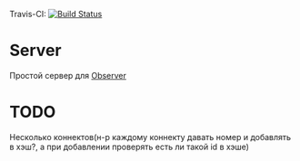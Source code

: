 Travis-CI: [![Build Status](https://travis-ci.org/HankHenshaw/Server.svg?branch=master)](https://travis-ci.org/HankHenshaw/Server)

# Server

Простой сервер для [Observer](https://github.com/HankHenshaw/Observer)

# TODO

Несколько коннектов(н-р каждому коннекту давать номер и добавлять в хэш?, а при добавлении проверять есть ли такой id в хэше)